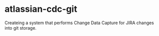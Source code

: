 # atlassian-cdc-git
Createing a system that performs Change Data Capture for JIRA changes into git storage.
